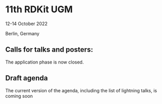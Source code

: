 # 11th RDKit UGM

12-14 October 2022

Berlin, Germany

## Calls for talks and posters:

The application phase is now closed.

## Draft agenda

The current version of the agenda, including the list of lightning talks, is coming soon
